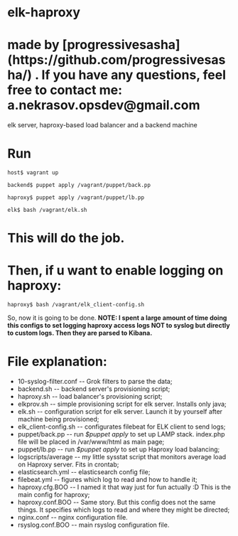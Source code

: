 # elk-haproxy
<h1> made by [progressivesasha](https://github.com/progressivesasha/) . If you have any questions, feel free to contact me: a.nekrasov.opsdev@gmail.com </h1>
<p> elk server, haproxy-based load balancer and a backend machine <p>

# Run 

```
host$ vagrant up
```

```
backend$ puppet apply /vagrant/puppet/back.pp
```

```
haproxy$ puppet apply /vagrant/puppet/lb.pp
```

```
elk$ bash /vagrant/elk.sh
```

<h1> This will do the job. </h1>

# Then, if u want to enable logging on haproxy:

```
haproxy$ bash /vagrant/elk_client-config.sh
```

<p> So, now it is going to be done. <b> NOTE: I spent a large amount of time doing this configs to set logging haproxy access logs NOT to syslog but directly to custom logs. Then they are parsed to Kibana. </b> </p> 

# File explanation:

* 10-syslog-filter.conf -- Grok filters to parse the data;
* backend.sh -- backend server's provisioning script;
* haproxy.sh -- load balancer's provisioning script;
* elkprov.sh -- simple provisioning script for elk server. Installs only java;
* elk.sh -- configuration script for elk server. Launch it by yourself after machine being provisioned;
* elk_client-config.sh -- configurates filebeat for ELK client to send logs;
* puppet/back.pp -- run *$puppet apply* to set up LAMP stack. index.php file will be placed in /var/www/html as main page;
* puppet/lb.pp -- run *$puppet apply* to set up Haproxy load balancing;
* logscripts/average -- my little sysstat script that monitors average load on Haproxy server. Fits in crontab;
* elasticsearch.yml -- elasticsearch config file;
* filebeat.yml -- figures which log to read and how to handle it;
* haproxy.cfg.BOO -- I named it that way just for fun actually :D This is the main config for haproxy;
* haproxy.conf.BOO -- Same story. But this config does not the same things. It specifies which logs to read and where they might be directed;
* nginx.conf -- nginx configuration file.
* rsyslog.conf.BOO -- main rsyslog configuration file.

